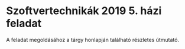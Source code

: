 ﻿# Szoftvertechnikák 2019 5. házi feladat
A feladat megoldásához a tárgy honlapján található részletes útmutató.
